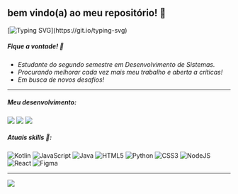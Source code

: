 ## bem vindo(a) ao meu repositório! 🐉

[![Typing SVG](https://readme-typing-svg.demolab.com?font=Fira+Code&pause=1000&color=20BD92&center=true&width=435&lines=Hello!+I'm+Nico!)](https://git.io/typing-svg)

##### Fique a vontade! 🌱
- _Estudante do segundo semestre em Desenvolvimento de Sistemas._<br/>
- _Procurando melhorar cada vez mais meu trabalho e aberta a críticas!_<br/>
- _Em busca de novos desafios!_<br/>

---


##### Meu desenvolvimento:

![](https://github-readme-stats.vercel.app/api?username=nicanico&theme=vue-dark&hide_border=false&include_all_commits=false&count_private=false)
![](https://github-readme-streak-stats.herokuapp.com/?user=nicanico&theme=vue-dark&hide_border=false)
![](https://github-readme-stats.vercel.app/api/top-langs/?username=nicanico&theme=vue-dark&hide_border=false&include_all_commits=false&count_private=false&layout=compact)<br/>




  
##### Atuais skills 📗:
![Kotlin](https://img.shields.io/badge/kotlin-%230095D5.svg?style=for-the-badge&logo=kotlin&logoColor=white) ![JavaScript](https://img.shields.io/badge/javascript-%23323330.svg?style=for-the-badge&logo=javascript&logoColor=%23F7DF1E) ![Java](https://img.shields.io/badge/java-%23ED8B00.svg?style=for-the-badge&logo=java&logoColor=white) ![HTML5](https://img.shields.io/badge/html5-%23E34F26.svg?style=for-the-badge&logo=html5&logoColor=white) ![Python](https://img.shields.io/badge/python-3670A0?style=for-the-badge&logo=python&logoColor=ffdd54) ![CSS3](https://img.shields.io/badge/css3-%231572B6.svg?style=for-the-badge&logo=css3&logoColor=white) ![NodeJS](https://img.shields.io/badge/node.js-6DA55F?style=for-the-badge&logo=node.js&logoColor=white) ![React](https://img.shields.io/badge/react-%2320232a.svg?style=for-the-badge&logo=react&logoColor=%2361DAFB) 	![Figma](https://img.shields.io/badge/figma-%23F24E1E.svg?style=for-the-badge&logo=figma&logoColor=white)
 
---
[![](https://visitcount.itsvg.in/api?id=nicanico&icon=5&color=8)](https://visitcount.itsvg.in)

<!-- Proudly created with GPRM ( https://gprm.itsvg.in ) -->


